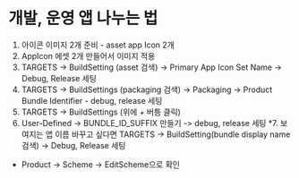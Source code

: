 #  개발, 운영 앱 나누는 법

1. 아이콘 이미지 2개 준비 - asset app Icon 2개
2. AppIcon 에셋 2개 만들어서 이미지 적용
3. TARGETS -> BuildSetting (asset 검색) -> Primary App Icon Set Name -> Debug, Release 세팅
4. TARGETS -> BuildSettings (packaging 검색) -> Packaging -> Product Bundle Identifier - debug, release 세팅
5. TARGETS -> BuildSettings (위에 + 버틍 클릭)
6. User-Defined -> BUNDLE_ID_SUFFIX 만들기 -> debug, release 세팅
*7. 보여지는 앱 이름 바꾸고 싶다면
    TARGETS -> BuildSetting(bundle display name 검색) -> Debug, Release 세팅
    
- Product -> Scheme -> EditScheme으로 확인

